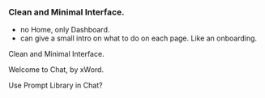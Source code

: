 
### Clean and Minimal Interface.


- no Home, only Dashboard.
- can give a small intro on what to do on each page. Like an onboarding.

Clean and Minimal Interface.

Welcome to Chat, by xWord.

Use Prompt Library in Chat?

